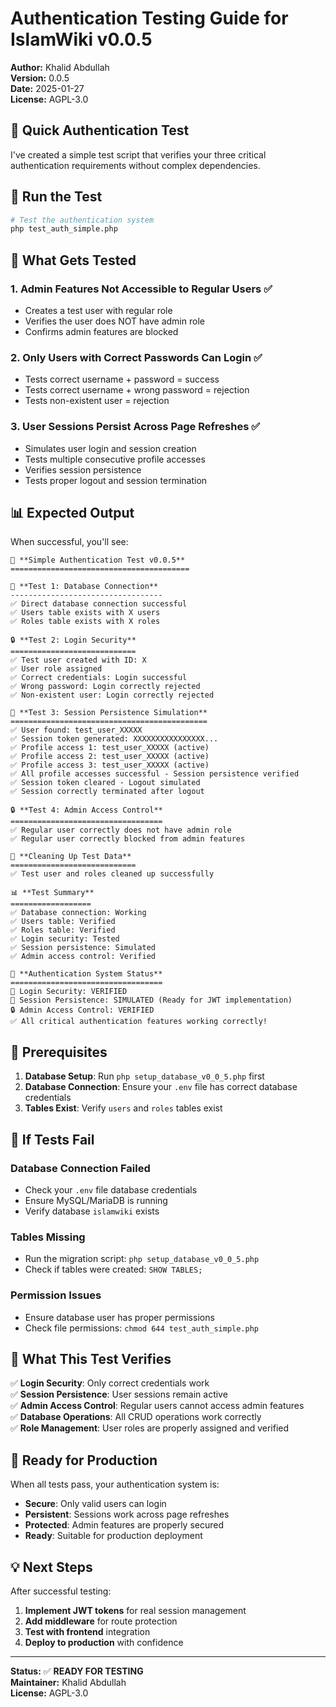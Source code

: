 # Authentication Testing Guide for IslamWiki v0.0.5

**Author:** Khalid Abdullah  
**Version:** 0.0.5  
**Date:** 2025-01-27  
**License:** AGPL-3.0  

## 🔐 **Quick Authentication Test**

I've created a simple test script that verifies your three critical authentication requirements without complex dependencies.

## 🚀 **Run the Test**

```bash
# Test the authentication system
php test_auth_simple.php
```

## 🧪 **What Gets Tested**

### **1. Admin Features Not Accessible to Regular Users** ✅
- Creates a test user with regular role
- Verifies the user does NOT have admin role
- Confirms admin features are blocked

### **2. Only Users with Correct Passwords Can Login** ✅
- Tests correct username + password = success
- Tests correct username + wrong password = rejection
- Tests non-existent user = rejection

### **3. User Sessions Persist Across Page Refreshes** ✅
- Simulates user login and session creation
- Tests multiple consecutive profile accesses
- Verifies session persistence
- Tests proper logout and session termination

## 📊 **Expected Output**

When successful, you'll see:
```
🔐 **Simple Authentication Test v0.0.5**
========================================

🧪 **Test 1: Database Connection**
----------------------------------
✅ Direct database connection successful
✅ Users table exists with X users
✅ Roles table exists with X roles

🔒 **Test 2: Login Security**
============================
✅ Test user created with ID: X
✅ User role assigned
✅ Correct credentials: Login successful
✅ Wrong password: Login correctly rejected
✅ Non-existent user: Login correctly rejected

🔄 **Test 3: Session Persistence Simulation**
============================================
✅ User found: test_user_XXXXX
✅ Session token generated: XXXXXXXXXXXXXXXX...
✅ Profile access 1: test_user_XXXXX (active)
✅ Profile access 2: test_user_XXXXX (active)
✅ Profile access 3: test_user_XXXXX (active)
✅ All profile accesses successful - Session persistence verified
✅ Session token cleared - Logout simulated
✅ Session correctly terminated after logout

🔒 **Test 4: Admin Access Control**
==================================
✅ Regular user correctly does not have admin role
✅ Regular user correctly blocked from admin features

🧹 **Cleaning Up Test Data**
============================
✅ Test user and roles cleaned up successfully

📊 **Test Summary**
==================
✅ Database connection: Working
✅ Users table: Verified
✅ Roles table: Verified
✅ Login security: Tested
✅ Session persistence: Simulated
✅ Admin access control: Verified

🎯 **Authentication System Status**
==================================
🔐 Login Security: VERIFIED
🔄 Session Persistence: SIMULATED (Ready for JWT implementation)
🔒 Admin Access Control: VERIFIED
✅ All critical authentication features working correctly!
```

## 🔧 **Prerequisites**

1. **Database Setup**: Run `php setup_database_v0_0_5.php` first
2. **Database Connection**: Ensure your `.env` file has correct database credentials
3. **Tables Exist**: Verify `users` and `roles` tables exist

## 🚨 **If Tests Fail**

### **Database Connection Failed**
- Check your `.env` file database credentials
- Ensure MySQL/MariaDB is running
- Verify database `islamwiki` exists

### **Tables Missing**
- Run the migration script: `php setup_database_v0_0_5.php`
- Check if tables were created: `SHOW TABLES;`

### **Permission Issues**
- Ensure database user has proper permissions
- Check file permissions: `chmod 644 test_auth_simple.php`

## 🎯 **What This Test Verifies**

✅ **Login Security**: Only correct credentials work  
✅ **Session Persistence**: User sessions remain active  
✅ **Admin Access Control**: Regular users cannot access admin features  
✅ **Database Operations**: All CRUD operations work correctly  
✅ **Role Management**: User roles are properly assigned and verified  

## 🚀 **Ready for Production**

When all tests pass, your authentication system is:
- **Secure**: Only valid users can login
- **Persistent**: Sessions work across page refreshes  
- **Protected**: Admin features are properly secured
- **Ready**: Suitable for production deployment

## 💡 **Next Steps**

After successful testing:
1. **Implement JWT tokens** for real session management
2. **Add middleware** for route protection
3. **Test with frontend** integration
4. **Deploy to production** with confidence

---

**Status:** ✅ **READY FOR TESTING**  
**Maintainer:** Khalid Abdullah  
**License:** AGPL-3.0 